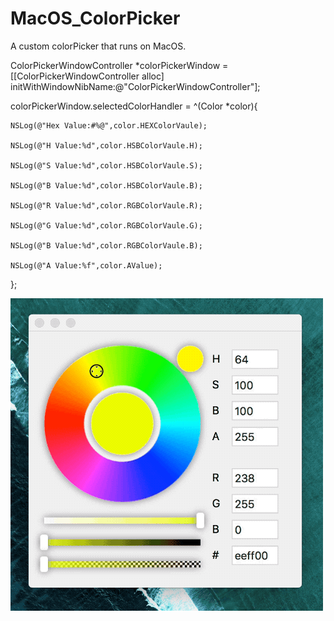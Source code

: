 # MacOS_ColorPicker
A custom colorPicker that runs on MacOS.

ColorPickerWindowController *colorPickerWindow = [[ColorPickerWindowController alloc] initWithWindowNibName:@"ColorPickerWindowController"];

colorPickerWindow.selectedColorHandler = ^(Color *color){

    NSLog(@"Hex Value:#%@",color.HEXColorVaule);
    
    NSLog(@"H Value:%d",color.HSBColorVaule.H);
    
    NSLog(@"S Value:%d",color.HSBColorVaule.S);
    
    NSLog(@"B Value:%d",color.HSBColorVaule.B);
    
    NSLog(@"R Value:%d",color.RGBColorVaule.R);
    
    NSLog(@"G Value:%d",color.RGBColorVaule.G);
    
    NSLog(@"B Value:%d",color.RGBColorVaule.B);
    
    NSLog(@"A Value:%f",color.AValue);
    
};

![image](https://github.com/sshiqiao/MacOS_ColorPicker/blob/master/ColorPicker/demo_colorpicker.gif)
